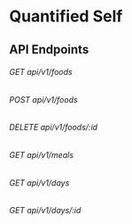 # Quantified Self

## API Endpoints
###### GET api/v1/foods
###### POST api/v1/foods
###### DELETE api/v1/foods/:id
###### GET api/v1/meals
###### GET api/v1/days
###### GET api/v1/days/:id
